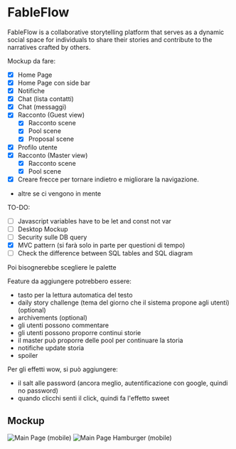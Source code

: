 # FableFlow
FableFlow is a collaborative storytelling platform that serves as a dynamic social space for individuals to share their stories and contribute to the narratives crafted by others.

Mockup da  fare:
- [x] Home Page 
- [x] Home Page con side bar
- [x] Notifiche
- [x] Chat (lista contatti)
- [x] Chat (messaggi)
- [x] Racconto (Guest view)
    - [x] Racconto scene
    - [x] Pool scene
    - [x] Proposal scene
- [x] Profilo utente
- [X] Racconto (Master view)
    - [X] Racconto scene 
    - [x] Pool scene
- [X] Creare frecce per tornare indietro e migliorare la navigazione.
+ altre se ci vengono in mente

TO-DO:
- [ ] Javascript variables have to be let and const not var
- [ ] Desktop Mockup
- [ ] Security sulle DB query
- [X] MVC pattern (si farà solo in parte per questioni di tempo)
- [ ] Check the difference between SQL tables and SQL diagram

Poi bisognerebbe scegliere le palette

Feature da aggiungere potrebbero essere:
- tasto per la lettura automatica del testo
- daily story challenge (tema del giorno che il sistema propone agli utenti) (optional)
- archivements (optional)
- gli utenti possono commentare
- gli utenti possono proporre continui storie
- il master può proporre delle pool per continuare la storia
- notifiche update storia
- spoiler

Per gli effetti wow, si può aggiungere:
- il salt alle password (ancora meglio, autentificazione con google, quindi no password)
- quando clicchi senti il click, quindi fa l'effetto sweet

## Mockup
![Main Page (mobile)](https://github.com/IGieckI/FableFlow/assets/52384860/210674b1-eea4-47c9-8da4-065bda3152a1)
![Main Page Hamburger (mobile)](https://github.com/IGieckI/FableFlow/assets/52384860/8fbeb592-5b46-48f0-86d2-3b8daf65731b)
